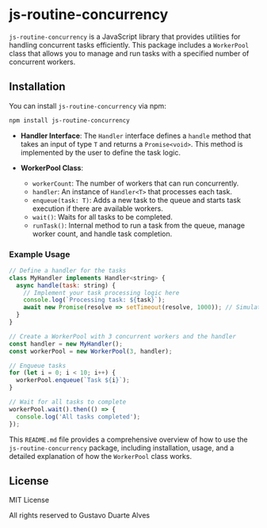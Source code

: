 # js-routine-concurrency

`js-routine-concurrency` is a JavaScript library that provides utilities for handling concurrent tasks efficiently. This package includes a `WorkerPool` class that allows you to manage and run tasks with a specified number of concurrent workers.

## Installation

You can install `js-routine-concurrency` via npm:

```sh
npm install js-routine-concurrency
```

- **Handler Interface**: The `Handler` interface defines a `handle` method that takes an input of type `T` and returns a `Promise<void>`. This method is implemented by the user to define the task logic.

- **WorkerPool Class**:
  - `workerCount`: The number of workers that can run concurrently.
  - `handler`: An instance of `Handler<T>` that processes each task.
  - `enqueue(task: T)`: Adds a new task to the queue and starts task execution if there are available workers.
  - `wait()`: Waits for all tasks to be completed.
  - `runTask()`: Internal method to run a task from the queue, manage worker count, and handle task completion.

### Example Usage

```javascript
// Define a handler for the tasks
class MyHandler implements Handler<string> {
  async handle(task: string) {
    // Implement your task processing logic here
    console.log(`Processing task: ${task}`);
    await new Promise(resolve => setTimeout(resolve, 1000)); // Simulate async work
  }
}

// Create a WorkerPool with 3 concurrent workers and the handler
const handler = new MyHandler();
const workerPool = new WorkerPool(3, handler);

// Enqueue tasks
for (let i = 0; i < 10; i++) {
  workerPool.enqueue(`Task ${i}`);
}

// Wait for all tasks to complete
workerPool.wait().then(() => {
  console.log('All tasks completed');
});
```

This `README.md` file provides a comprehensive overview of how to use the `js-routine-concurrency` package, including installation, usage, and a detailed explanation of how the `WorkerPool` class works.

## License

MIT License

All rights reserved to Gustavo Duarte Alves